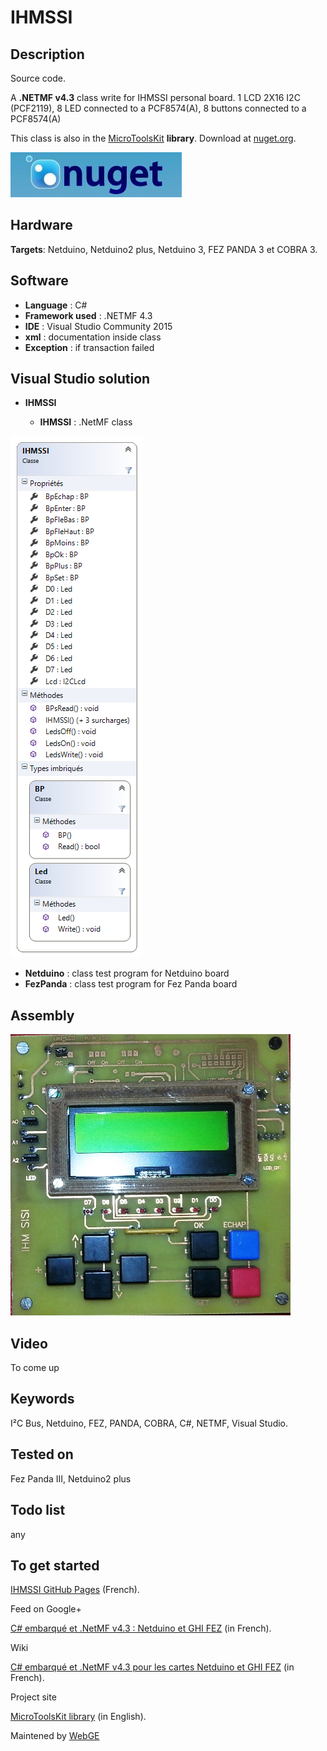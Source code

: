 # IHMSSI

## Description

Source code.

A **.NETMF v4.3** class write for IHMSSI personal board.
 1 LCD 2X16 I2C (PCF2119),
 8 LED connected to a PCF8574(A),
 8 buttons connected to a PCF8574(A)

This class is also in the [MicroToolsKit](https://www.nuget.org/packages/WEBGE.Microtoolskit/) **library**. Download at [nuget.org](https://www.nuget.org).

![nuget](img/nuget.JPG)

## Hardware

**Targets**: Netduino, Netduino2 plus, Netduino 3, FEZ PANDA 3 et COBRA 3.

## Software

* **Language** : C#
* **Framework used** : .NETMF 4.3
* **IDE** : Visual Studio Community 2015
* **xml** : documentation inside class  
* **Exception** : if transaction failed

## Visual Studio solution

* **IHMSSI**

  * **IHMSSI** : .NetMF class

![IHMSSI](img/ihmssi.png)

* **Netduino** : class test program for Netduino board
* **FezPanda** : class test program for Fez Panda board

## Assembly

![IHMSSI](img/IHMSISI.jpg)

## Video

To come up

## Keywords

I²C Bus, Netduino, FEZ, PANDA, COBRA, C#, NETMF, Visual Studio.

## Tested on

Fez Panda III, Netduino2 plus

## Todo list

any

## To get started

 [IHMSSI GitHub Pages](http://webge.github.io/IHMSSI/) (French).

Feed on Google+

 <a href="https://plus.google.com/collection/oaaJX" target="_blank">C# embarqué et .NetMF v4.3 : Netduino et GHI FEZ</a> (in French).

Wiki

 <a href="http://webge.dyndnsserver.com/dokuwiki/doku.php?id=netmf43:accueilnetmf" target="_blank">C# embarqué et .NetMF v4.3 pour les cartes Netduino et GHI FEZ</a> (in French).

Project site

 <a href ="http://webge.dyndnsserver.com/dokuwiki/doku.php?id=netmf43:6_microtoolskit" target="_blank">MicroToolsKit library</a> (in English).

Maintened by <a href="mailto:philippemariano@gmail.com">WebGE</a>
